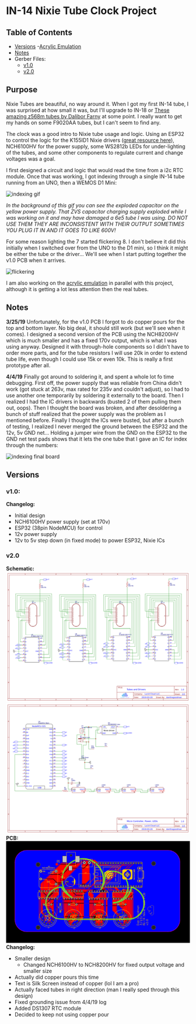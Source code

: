 # IN-14 Nixie Tube Clock Project

## Table of Contents
- [Versions](#Versions)
    -[Acrylic Emulation](acrylic)
- [Notes](#Notes)
- Gerber Files:
    - [v1.0](pcbV1.0)
    - [v2.0](pcbV2.0)

## Purpose

Nixie Tubes are beautiful, no way around it. When I got my first IN-14 tube, I was surprised at how small it was, but I'll upgrade to IN-18 or [These amazing z568m tubes by Dalibor Farny](https://daliborfarny.com/product/rz568m-nixie-tube/) at some point. I really want to get my hands on some F9020AA tubes, but I can't seem to find any.

The clock was a good intro to Nixie tube usage and logic. Using an ESP32 to control the logic for the K155ID1 Nixie drivers ([great resource here](https://archive.fo/euOg7)), NCH6100HV for the power supply, some WS2812b LEDs for under-lighting of the tubes, and some other components to regulate current and change voltages was a goal.

I first designed a circuit and logic that would read the time from a i2c RTC module. Once that was working, I got indexing through a single IN-14 tube running from an UNO, then a WEMOS D1 Mini:

![indexing gif](media/in-14indexing.gif)

_In the background of this gif you can see the exploded capacitor on the yellow power supply. That ZVS capacitor charging supply exploded while I was working on it and may have damaged a 6e5 tube I was using. DO NOT USE THEM THEY ARE INCONSISTENT WITH THEIR OUTPUT SOMETIMES YOU PLUG IT IN AND IT GOES TO LIKE 600V!_

For some reason lighting the 7 started flickering 8. I don't believe it did this initially when I switched over from the UNO to the D1 mini, so I think it might be either the tube or the driver... We'll see when I start putting together the v1.0 PCB when it arrives.

![flickering](media/7flickering8.gif)

I am also working on the [acrylic emulation](acrylic) in parallel with this project, although it is getting a lot less attention then the real tubes.

## Notes

**3/25/19**
Unfortunately, for the v1.0 PCB I forgot to do copper pours for the top and bottom layer. No big deal, it should still work (but we'll see when it comes). I designed a second version of the PCB using the NCH8200HV which is much smaller and has a fixed 170v output, which is what I was using anyway. Designed it with through-hole components so I didn't have to order more parts, and for the tube resistors I will use 20k in order to extend tube life, even though I could use 15k or even 10k. This is really a first prototype after all.

**4/4/19**
Finally got around to soldering it, and spent a whole lot fo time debugging. First off, the power supply that was reliable from China didn't work (got stuck at 263v, max rated for 235v and couldn't adjust), so I had to use another one temporarily by soldering it externally to the board. Then I realized I had the IC drivers in backwards (busted 2 of them pulling them out, oops). Then I thought the board was broken, and after desoldering a bunch of stuff realized that the power supply was the problem as I mentioned before. Finally I thought the ICs were busted, but after a bunch of testing, I realized I never merged the ground between the ESP32 and the 12v, 5v GND net... Holding a jumper wire from the GND on the ESP32 to the GND net test pads shows that it lets the one tube that I gave an IC for index through the numbers:

![indexing final board](media/v1Indexing.gif)

## Versions

### v1.0:
**Changelog:**
- Initial design
- NCH6100HV power supply (set at 170v)
- ESP32 (38pin NodeMCU) for control
- 12v power supply
- 12v to 5v step down (in fixed mode) to power ESP32, Nixie ICs

### v2.0

**Schematic:**
![Clock Schematic sheet 1](media/v2.0sp1.png)
![Clock Schematic sheet 2](media/v2.0sp2.png)
**PCB:**
![Clock PCB Design](media/v2.0pcb.png)
**Changelog:**
- Smaller design
    - Changed NCH6100HV to NCH8200HV for fixed output voltage and smaller size
- Actually did copper pours this time
- Text is Silk Screen instead of copper (lol I am a pro)
- Actually faced tubes in right direction (man I really sped through this design)
- Fixed grounding issue from 4/4/19 log
- Added DS1307 RTC module
- Decided to keep not using copper pour
